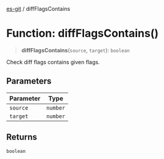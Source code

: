 [es-git](../globals.md) / diffFlagsContains

# Function: diffFlagsContains()

> **diffFlagsContains**(`source`, `target`): `boolean`

Check diff flags contains given flags.

## Parameters

| Parameter | Type |
| ------ | ------ |
| `source` | `number` |
| `target` | `number` |

## Returns

`boolean`
